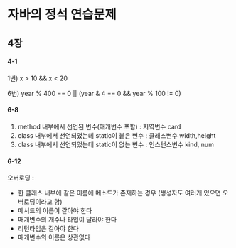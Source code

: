 # 자바의 정석 연습문제

## 4장

#### 4-1
1번) x > 10 && x < 20

6번) year % 400 == 0 || (year & 4 == 0 && year % 100 != 0)

#### 6-8
1. method 내부에서 선언된 변수(매개변수 포함) : 지역변수  card
2. class 내부에서 선언되었는데 static이 붙은 변수 : 클래스변수 width,height
3. class 내부에서 선언되었는데 static이 없는 변수 : 인스턴스변수 kind, num

#### 6-12
오버로딩 : 
- 한 클래스 내부에 같은 이름에 메소드가 존재하는 경우 (생성자도 여러개 있으면 오버로딩이라고 함)
- 메서드의 이름이 같아야 한다
- 매개변수의 개수나 타입이 달라야 한다
- 리턴타입은 같아야 한다
- 매개변수의 이름은 상관없다